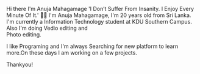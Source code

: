Hi there 
I'm Anuja Mahagamage
'I Don’t Suffer From Insanity. I Enjoy Every Minute Of It.'
👨‍💻
I'm Anuja Mahagamage, I'm 20 years old  from Sri Lanka. I'm currently a Information Technology student at KDU Southern Campus. Also I'm doing Vedio editing and  
 Photo editing.

I like Programing  and I'm always Searching for new platform to learn more.On these days I am working on a few projects.

Thankyou!

